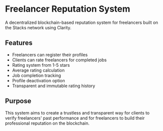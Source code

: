 # Freelancer Reputation System

A decentralized blockchain-based reputation system for freelancers built on the Stacks network using Clarity.

## Features

- Freelancers can register their profiles
- Clients can rate freelancers for completed jobs
- Rating system from 1-5 stars
- Average rating calculation
- Job completion tracking
- Profile deactivation option
- Transparent and immutable rating history

## Purpose

This system aims to create a trustless and transparent way for clients to verify freelancers' past performance and for freelancers to build their professional reputation on the blockchain.
